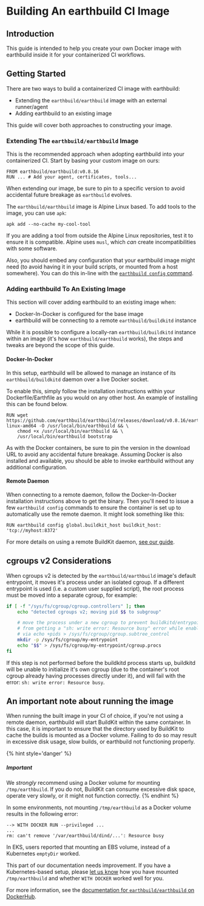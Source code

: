 # Building An earthbuild CI Image

## Introduction

This guide is intended to help you create your own Docker image with earthbuild inside it for your containerized CI workflows.

## Getting Started

There are two ways to build a containerized CI image with earthbuild:

- Extending the `earthbuild/earthbuild` image with an external runner/agent
- Adding earthbuild to an existing image

This guide will cover both approaches to constructing your image. 

### Extending The `earthbuild/earthbuild` Image

This is the recommended approach when adopting earthbuild into your containerized CI. Start by basing your custom image on ours:

```docker
FROM earthbuild/earthbuild:v0.8.16
RUN ... # Add your agent, certificates, tools...
```

When extending our image, be sure to pin to a specific version to avoid accidental future breakage as `earthbuild` evolves.

The `earthbuild/earthbuild` image is Alpine Linux based. To add tools to the image, you can use `apk`:

```docker
apk add --no-cache my-cool-tool
```

If you are adding a tool from outside the Alpine Linux repositories, test it to ensure it is compatible. Alpine uses `musl`, which *can* create incompatibilities with some software. 

Also, you should embed any configuration that your earthbuild image might need (to avoid having it in your build scripts, or mounted from a host somewhere). You can do this in-line with the [`earthbuild config` command](../earthbuild-command/earthbuild-command.md#earthbuild-config).

### Adding earthbuild To An Existing Image

This section will cover adding earthbuild to an existing image when:

- Docker-In-Docker is configured for the base image
- earthbuild will be connecting to a remote `earthbuild/buildkitd` instance

While it is possible to configure a locally-ran `earthbuild/buildkitd` instance within an image (it's how `earthbuild/earthbuild` works), the steps and tweaks are beyond the scope of this guide.

#### Docker-In-Docker

In this setup, earthbuild will be allowed to manage an instance of its `earthbuild/buildkitd` daemon over a live Docker socket.

To enable this, simply follow the installation instructions within your Dockerfile/Earthfile as you would on any other host. An example of installing this can be found below.

```docker
RUN wget https://github.com/earthbuild/earthbuild/releases/download/v0.8.16/earthbuild-linux-amd64 -O /usr/local/bin/earthbuild && \
    chmod +x /usr/local/bin/earthbuild && \
    /usr/local/bin/earthbuild bootstrap
```

As with the Docker containers, be sure to pin the version in the download URL to avoid any accidental future breakage. Assuming Docker is also installed and available, you should be able to invoke earthbuild without any additional configuration.

#### Remote Daemon

When connecting to a remote daemon, follow the Docker-In-Docker installation instructions above to get the binary. Then you'll need to issue a few `earthbuild config` commands to ensure the container is set up to automatically use the remote daemon. It might look something like this:

```docker
RUN earthbuild config global.buildkit_host buildkit_host: 'tcp://myhost:8372'
```

For more details on using a remote BuildKit daemon, [see our guide](./remote-buildkit.md).

## cgroups v2 Considerations

When cgroups v2 is detected by the `earthbuild/earthbuild` image's default entrypoint, it moves it's process under an isolated cgroup. If a different entrypoint is used (i.e. a custom user supplied script),
the root process must be moved into a separate cgroup, for example:

```bash
if [ -f "/sys/fs/cgroup/cgroup.controllers" ]; then
    echo "detected cgroups v2; moving pid $$ to subgroup"

    # move the process under a new cgroup to prevent buildkitd/entrypoint.sh
    # from getting a "sh: write error: Resource busy" error while enabling controllers
    # via echo +pids > /sys/fs/cgroup/cgroup.subtree_control
    mkdir -p /sys/fs/cgroup/my-entrypoint
    echo "$$" > /sys/fs/cgroup/my-entrypoint/cgroup.procs
fi
```

If this step is not performed before the buildkitd process starts up, buildkitd will be unable to initialize it's own cgroup (due to the container's root cgroup already having processes directly under it), and will
fail with the error: `sh: write error: Resource busy`.

## An important note about running the image

When running the built image in your CI of choice, if you're not using a remote daemon, earthbuild will start BuildKit within the same container. In this case, it is important to ensure that the directory used by BuildKit to cache the builds is mounted as a Docker volume. Failing to do so may result in excessive disk usage, slow builds, or earthbuild not functioning properly.

{% hint style='danger' %}
##### Important
We *strongly* recommend using a Docker volume for mounting `/tmp/earthbuild`. If you do not, BuildKit can consume excessive disk space, operate very slowly, or it might not function correctly.
{% endhint %}

In some environments, not mounting `/tmp/earthbuild` as a Docker volume results in the following error:

```
--> WITH DOCKER RUN --privileged ...
...
rm: can't remove '/var/earthbuild/dind/...': Resource busy
```

In EKS, users reported that mounting an EBS volume, instead of a Kubernetes `emptyDir` worked.

This part of our documentation needs improvement. If you have a Kubernetes-based setup, please [let us know](https://github.com/earthbuild/earthbuild/issues) how you have mounted `/tmp/earthbuild` and whether `WITH DOCKER` worked well for you.

For more information, see the [documentation for `earthbuild/earthbuild` on DockerHub](https://hub.docker.com/r/earthbuild/earthbuild).
